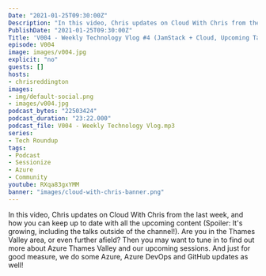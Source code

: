 ```yaml
---
Date: "2021-01-25T09:30:00Z"
Description: "In this video, Chris updates on Cloud With Chris from the last week, and how you can keep up to date with all the upcoming content (Spoiler: It's growing, including the talks outside of the channel!). Are you in the Thames Valley area, or even further afield? Then you may want to tune in to find out more about Azure Thames Valley and our upcoming sessions. And just for good measure, we do some Azure, Azure DevOps and GitHub updates as well!"
PublishDate: "2021-01-25T09:30:00Z"
Title: 'V004 - Weekly Technology Vlog #4 (JamStack + Cloud, Upcoming Talks and Tech News)'
episode: V004
image: images/v004.jpg
explicit: "no"
guests: []
hosts:
- chrisreddington
images:
- img/default-social.png
- images/v004.jpg
podcast_bytes: "22503424"
podcast_duration: "23:22.000"
podcast_file: V004 - Weekly Technology Vlog.mp3
series:
- Tech Roundup
tags:
- Podcast
- Sessionize
- Azure
- Community
youtube: RXqa83gxYMM
banner: "images/cloud-with-chris-banner.png"
---
```

In this video, Chris updates on Cloud With Chris from the last week, and how you can keep up to date with all the upcoming content (Spoiler: It's growing, including the talks outside of the channel!). Are you in the Thames Valley area, or even further afield? Then you may want to tune in to find out more about Azure Thames Valley and our upcoming sessions. And just for good measure, we do some Azure, Azure DevOps and GitHub updates as well!
